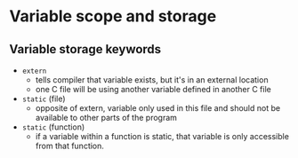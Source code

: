 # Variable scope and storage

## Variable storage keywords
- `extern`
	- tells compiler that variable exists, but it's in an external location
	- one C file will be using another variable defined in another C file
- `static` (file) 
	- opposite of extern, variable only used in this file and should not be available to other parts of the program
- `static` (function)
	- if a variable within a function is static, that variable is only accessible from that function.

